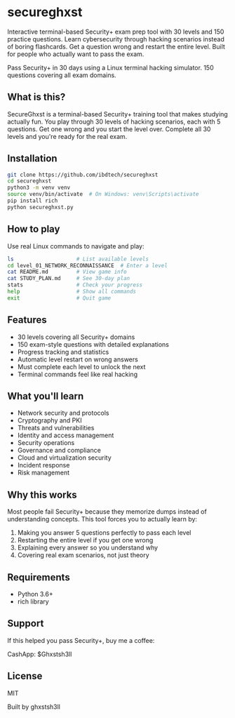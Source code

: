 # secureghxst
Interactive terminal-based Security+ exam prep tool with 30 levels and 150 practice questions.  Learn cybersecurity through hacking scenarios instead of boring flashcards. Get a question wrong and restart  the entire level. Built for people who actually want to pass the exam.

Pass Security+ in 30 days using a Linux terminal hacking simulator. 150 questions covering all exam domains.

## What is this?

SecureGhxst is a terminal-based Security+ training tool that makes studying actually fun. You play through 30 levels of hacking scenarios, each with 5 questions. Get one wrong and you start the level over. Complete all 30 levels and you're ready for the real exam.

## Installation
```bash
git clone https://github.com/ibdtech/secureghxst
cd secureghxst
python3 -m venv venv
source venv/bin/activate  # On Windows: venv\Scripts\activate
pip install rich
python secureghxst.py
```

## How to play

Use real Linux commands to navigate and play:
```bash
ls                    # List available levels
cd level_01_NETWORK_RECONNAISSANCE  # Enter a level
cat README.md         # View game info
cat STUDY_PLAN.md     # See 30-day plan
stats                 # Check your progress
help                  # Show all commands
exit                  # Quit game
```

## Features

- 30 levels covering all Security+ domains
- 150 exam-style questions with detailed explanations
- Progress tracking and statistics
- Automatic level restart on wrong answers
- Must complete each level to unlock the next
- Terminal commands feel like real hacking

## What you'll learn

- Network security and protocols
- Cryptography and PKI
- Threats and vulnerabilities
- Identity and access management
- Security operations
- Governance and compliance
- Cloud and virtualization security
- Incident response
- Risk management

## Why this works

Most people fail Security+ because they memorize dumps instead of understanding concepts. This tool forces you to actually learn by:

1. Making you answer 5 questions perfectly to pass each level
2. Restarting the entire level if you get one wrong
3. Explaining every answer so you understand why
4. Covering real exam scenarios, not just theory

## Requirements

- Python 3.6+
- rich library

## Support

If this helped you pass Security+, buy me a coffee:

CashApp: $Ghxstsh3ll

## License

MIT

Built by ghxstsh3ll

